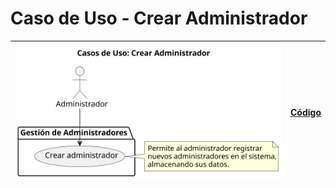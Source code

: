 # Caso de Uso - Crear Administrador

| ![Diagrama de Clases](/casos_de_uso/imagenes/administrador/Crear_Administrador.svg) | [Código](/casos_de_uso/diagramas_casos_de_uso/administrador/crear_administrador/crear_administrador1.puml) |
|-------------------------------------------------------------------------------------|------------------------------------------------------------------------------------------------------------|